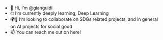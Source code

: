 - 👋 Hi, I’m @gianguidi
- 🤓 I’m currently deeply learning, Deep Learning
- 🌍🌱 I’m looking to collaborate on SDGs related projects, and in general on AI projects for social good 
- 📫 You can reach me out on here!

<!---
gianguidi/gianguidi is a ✨ special ✨ repository because its `README.md` (this file) appears on your GitHub profile.
You can click the Preview link to take a look at your changes.
--->
